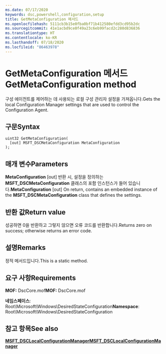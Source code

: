 ```yaml
---
ms.date: 07/17/2020
keywords: dsc,powershell,configuration,setup
title: GetMetaConfiguration 메서드
ms.openlocfilehash: 5111cb3b15e0fba0bf71b412580efdd3cd95b2dc
ms.sourcegitcommit: 41e1acbd9ce0f49a23c6eb99facd2c280d836836
ms.translationtype: HT
ms.contentlocale: ko-KR
ms.lasthandoff: 07/18/2020
ms.locfileid: "86463978"
---
```

# <a name="getmetaconfiguration-method"></a><span data-ttu-id="5d111-103">GetMetaConfiguration 메서드</span><span class="sxs-lookup"><span data-stu-id="5d111-103">GetMetaConfiguration method</span></span>

<span data-ttu-id="5d111-104">구성 에이전트를 제어하는 데 사용되는 로컬 구성 관리자 설정을 가져옵니다.</span><span class="sxs-lookup"><span data-stu-id="5d111-104">Gets the local Configuration Manager settings that are used to control the Configuration Agent.</span></span>

## <a name="syntax"></a><span data-ttu-id="5d111-105">구문</span><span class="sxs-lookup"><span data-stu-id="5d111-105">Syntax</span></span>

```mof
uint32 GetMetaConfiguration(
  [out] MSFT_DSCMetaConfiguration MetaConfiguration
);
```

## <a name="parameters"></a><span data-ttu-id="5d111-106">매개 변수</span><span class="sxs-lookup"><span data-stu-id="5d111-106">Parameters</span></span>

<span data-ttu-id="5d111-107">**MetaConfiguration** \[out\] 반환 시, 설정을 정의하는 **MSFT_DSCMetaConfiguration** 클래스의 포함 인스턴스가 들어 있습니다.</span><span class="sxs-lookup"><span data-stu-id="5d111-107">**MetaConfiguration** \[out\] On return, contains an embedded instance of the **MSFT_DSCMetaConfiguration** class that defines the settings.</span></span>

## <a name="return-value"></a><span data-ttu-id="5d111-108">반환 값</span><span class="sxs-lookup"><span data-stu-id="5d111-108">Return value</span></span>

<span data-ttu-id="5d111-109">성공하면 0을 반환하고 그렇지 않으면 오류 코드를 반환합니다.</span><span class="sxs-lookup"><span data-stu-id="5d111-109">Returns zero on success; otherwise returns an error code.</span></span>

## <a name="remarks"></a><span data-ttu-id="5d111-110">설명</span><span class="sxs-lookup"><span data-stu-id="5d111-110">Remarks</span></span>

<span data-ttu-id="5d111-111">정적 메서드입니다.</span><span class="sxs-lookup"><span data-stu-id="5d111-111">This is a static method.</span></span>

## <a name="requirements"></a><span data-ttu-id="5d111-112">요구 사항</span><span class="sxs-lookup"><span data-stu-id="5d111-112">Requirements</span></span>

<span data-ttu-id="5d111-113">**MOF:** DscCore.mof</span><span class="sxs-lookup"><span data-stu-id="5d111-113">**MOF:** DscCore.mof</span></span>

<span data-ttu-id="5d111-114">**네임스페이스**: Root\Microsoft\Windows\DesiredStateConfiguration</span><span class="sxs-lookup"><span data-stu-id="5d111-114">**Namespace**: Root\Microsoft\Windows\DesiredStateConfiguration</span></span>

## <a name="see-also"></a><span data-ttu-id="5d111-115">참고 항목</span><span class="sxs-lookup"><span data-stu-id="5d111-115">See also</span></span>

[<span data-ttu-id="5d111-116">**MSFT_DSCLocalConfigurationManager**</span><span class="sxs-lookup"><span data-stu-id="5d111-116">**MSFT_DSCLocalConfigurationManager**</span></span>](msft-dsclocalconfigurationmanager.md)
